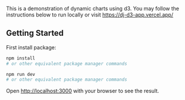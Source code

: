 This is a demonstration of dynamic charts using d3.
You may follow the instructions below to run locally or visit https://dj-d3-app.vercel.app/

## Getting Started

First install package:

```bash
npm install
# or other equivalent package manager commands
```

```bash
npm run dev
# or other equivalent package manager commands
```

Open [http://localhost:3000](http://localhost:3000) with your browser to see the result.
